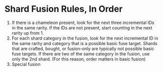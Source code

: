 # Shard Fusion Rules, In Order

1. If there is a chameleon present, look for the next three incremental IDs in the same rarity. 
If the IDs are not present, start counting in the next rarity up from 1.
2. For each shard category in the fusion, look for the next incremental ID in the same rarity and category that is a possible basic fuse target.
Shards that are crafted, bought, or fusion-only are typically not possible basic fuse targets.
If there are two of the same category in the fusion, use only the 2nd shard. (For this reason, order matters in basic fusion)
3. Special fusion